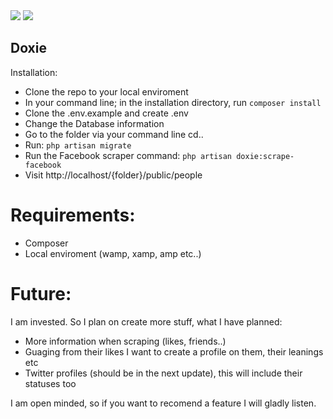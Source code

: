 <img src="https://i.imgur.com/SxHqChC.png">
<img src="https://i.imgur.com/niunm9L.png">

## Doxie

Installation:

- Clone the repo to your local enviroment
- In your command line; in the installation directory, run `composer install`
- Clone the .env.example and create .env
- Change the Database information
- Go to the folder via your command line cd..
- Run: `php artisan migrate`
- Run the Facebook scraper command: `php artisan doxie:scrape-facebook`
- Visit http://localhost/{folder}/public/people


# Requirements:

- Composer
- Local enviroment (wamp, xamp, amp etc..)

# Future:

I am invested. So I plan on create more stuff, what I have planned:

- More information when scraping (likes, friends..)
- Guaging from their likes I want to create a profile on them, their leanings etc
- Twitter profiles (should be in the next update), this will include their statuses too


I am open minded, so if you want to recomend a feature I will gladly listen.